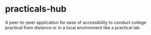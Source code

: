 # practicals-hub
A peer-to-peer application for ease of accessibility to conduct college practical from distance or in a local environment like a practical lab.
